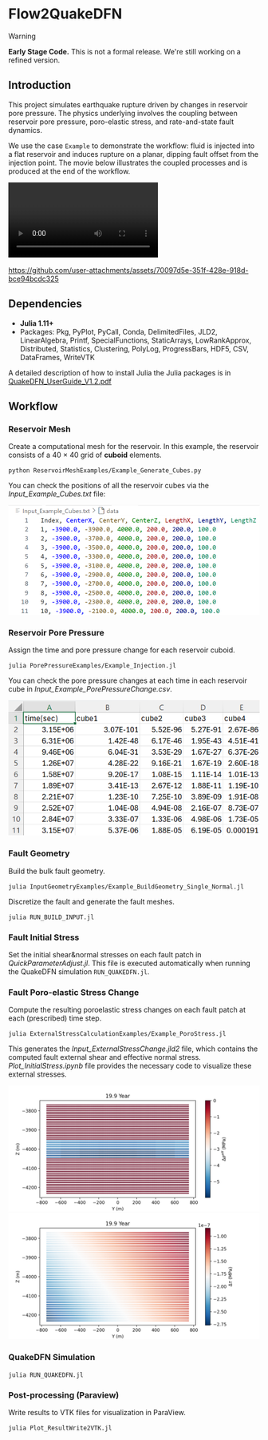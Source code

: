 # Flow2QuakeDFN
> [!WARNING]
> **Early Stage Code.** This is not a formal release. We're still working on a refined version. 
> 

## Introduction
This project simulates earthquake rupture driven by changes in reservoir pore pressure. The physics underlying involves the coupling between reservoir pore pressure, poro-elastic stress, and rate-and-state fault dynamics. 


We use the case `Example` to demonstrate the workflow: fluid is injected into a flat reservoir and induces rupture on a planar, dipping fault offset from the injection point. The movie below illustrates the coupled processes and is produced at the end of the workflow.

<video controls src="injection_rupture.mp4" title="Title"></video>

https://github.com/user-attachments/assets/70097d5e-351f-428e-918d-bce94bcdc325

## Dependencies
- **Julia 1.11+**
- Packages: Pkg, PyPlot, PyCall, Conda, DelimitedFiles, JLD2, LinearAlgebra, Printf, SpecialFunctions, StaticArrays, LowRankApprox, Distributed, Statistics, Clustering, PolyLog, ProgressBars, HDF5, CSV, DataFrames, WriteVTK

A detailed description of how to install Julia the Julia packages is in [QuakeDFN_UserGuide_V1.2.pdf](QuakeDFN_UserGuide_V1.2.pdf)

## Workflow
### Reservoir Mesh 
Create a computational mesh for the reservoir. In this example, the reservoir consists of a 40 × 40 grid of **cuboid** elements.
```
python ReservoirMeshExamples/Example_Generate_Cubes.py
```


You can check the positions of all the reservoir cubes via the *Input_Example_Cubes.txt* file:

![alt text](image_cubes.png)

### Reservoir Pore Pressure
Assign the time and pore pressure change for each reservoir cuboid. 

```
julia PorePressureExamples/Example_Injection.jl
``` 

You can check the pore pressure changes at each time in each reservoir cube in *Input_Example_PorePressureChange.csv*.

![alt text](image_porepressure.png)


### Fault Geometry
Build the bulk fault geometry.

```
julia InputGeometryExamples/Example_BuildGeometry_Single_Normal.jl
```

Discretize the fault and generate the fault meshes.
```
julia RUN_BUILD_INPUT.jl
```

### Fault Initial Stress
Set the initial shear&normal stresses on each fault patch in *QuickParameterAdjust.jl*. This file is executed automatically when running the QuakeDFN simulation `RUN_QUAKEDFN.jl`.

### Fault Poro-elastic Stress Change
Compute the resulting poroelastic stress changes on each fault patch at each (prescribed) time step. 


```
julia ExternalStressCalculationExamples/Example_PoroStress.jl
```

This generates the *Input_ExternalStressChange.jld2* file, which contains the computed fault external shear and effective normal stress. *Plot_InitialStress.ipynb* file provides the necessary code to visualize these external stresses. 

![alt text](image_tau.png)
![alt text](image_sigma.png)


### QuakeDFN Simulation
```
julia RUN_QUAKEDFN.jl
```

### Post-processing (Paraview)
Write results to VTK files for visualization in ParaView.
```
julia Plot_ResultWrite2VTK.jl
```
